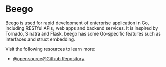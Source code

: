 # Beego

Beego is used for rapid development of enterprise application in Go, including RESTful APIs, web apps and backend services. It is inspired by Tornado, Sinatra and Flask. beego has some Go-specific features such as interfaces and struct embedding.

Visit the following resources to learn more:

- [@opensource@Github Repository](https://github.com/beego/beego)
